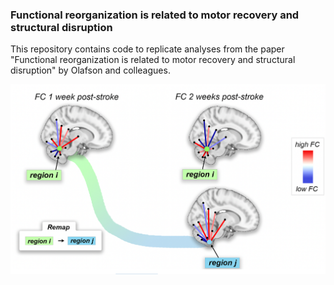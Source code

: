 ### Functional reorganization is related to motor recovery and structural disruption

This repository contains code to replicate analyses from the paper "Functional reorganization is related to motor recovery and structural disruption" by Olafson and colleagues.


![Thumbnail](thumbnail.png)

